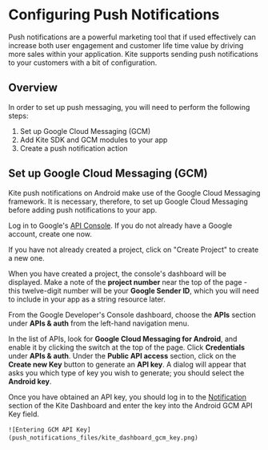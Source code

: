 # Configuring Push Notifications

Push notifications are a powerful marketing tool that if used effectively can increase both user engagement and customer life time value by driving more sales within your application. Kite supports sending push notifications to your customers with a bit of configuration.


## Overview

In order to set up push messaging, you will need to perform the following steps:

1. Set up Google Cloud Messaging (GCM)
2. Add Kite SDK and GCM modules to your app
3. Create a push notification action


## Set up Google Cloud Messaging (GCM)

Kite push notifications on Android make use of the Google Cloud Messaging framework. It is necessary, therefore, to set up Google Cloud Messaging before adding push notifications to your app.

Log in to Google's [API Console](https://console.developers.google.com/). If you do not already have a Google account, create one now.

If you have not already created a project, click on "Create Project" to create a new one.

When you have created a project, the console's dashboard will be displayed. Make a note of the **project number** near the top of the page - this twelve-digit number will be your **Google Sender ID**, which you will need to include in your app as a string resource later.

From the Google Developer's Console dashboard, choose the **APIs** section under **APIs & auth** from the left-hand navigation menu.

In the list of APIs, look for **Google Cloud Messaging for Android**, and enable it by clicking the switch at the top of the page. Click **Credentials** under **APIs & auth**. Under the **Public API access** section, click on the **Create new Key** button to generate an **API key**. A dialog will appear that asks you which type of key you wish to generate; you should select the **Android key**.

Once you have obtained an API key, you should log in to the [Notification](https://www.kite.ly/settings/notifications) section of the Kite Dashboard and enter the key into the Android GCM API Key field.

	![Entering GCM API Key](push_notifications_files/kite_dashboard_gcm_key.png)

